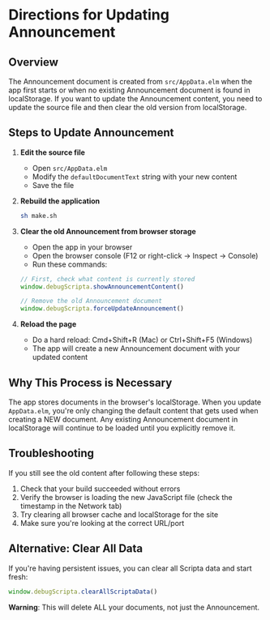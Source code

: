 # Directions for Updating Announcement

## Overview

The Announcement document is created from `src/AppData.elm` when the app first starts or when no existing Announcement document is found in localStorage. If you want to update the Announcement content, you need to update the source file and then clear the old version from localStorage.

## Steps to Update Announcement

1. **Edit the source file**
   - Open `src/AppData.elm`
   - Modify the `defaultDocumentText` string with your new content
   - Save the file

2. **Rebuild the application**
   ```bash
   sh make.sh
   ```

3. **Clear the old Announcement from browser storage**
   - Open the app in your browser
   - Open the browser console (F12 or right-click → Inspect → Console)
   - Run these commands:
   
   ```javascript
   // First, check what content is currently stored
   window.debugScripta.showAnnouncementContent()
   
   // Remove the old Announcement document
   window.debugScripta.forceUpdateAnnouncement()
   ```

4. **Reload the page**
   - Do a hard reload: Cmd+Shift+R (Mac) or Ctrl+Shift+F5 (Windows)
   - The app will create a new Announcement document with your updated content

## Why This Process is Necessary

The app stores documents in the browser's localStorage. When you update `AppData.elm`, you're only changing the default content that gets used when creating a NEW document. Any existing Announcement document in localStorage will continue to be loaded until you explicitly remove it.

## Troubleshooting

If you still see the old content after following these steps:

1. Check that your build succeeded without errors
2. Verify the browser is loading the new JavaScript file (check the timestamp in the Network tab)
3. Try clearing all browser cache and localStorage for the site
4. Make sure you're looking at the correct URL/port

## Alternative: Clear All Data

If you're having persistent issues, you can clear all Scripta data and start fresh:

```javascript
window.debugScripta.clearAllScriptaData()
```

**Warning**: This will delete ALL your documents, not just the Announcement.